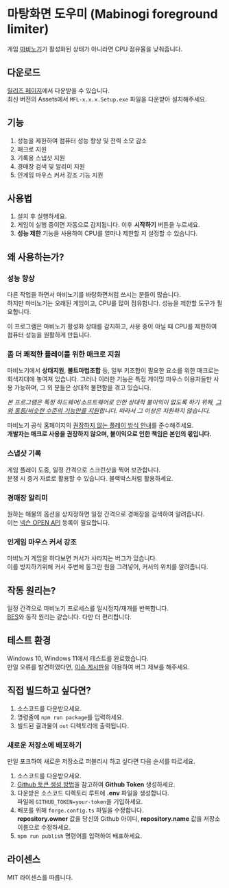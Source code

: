 # 마탕화면 도우미 (Mabinogi foreground limiter)

게임 [마비노기](https://mabinogi.nexon.com)가 활성화된 상태가 아니라면 CPU 점유율을 낮춰줍니다.

## 다운로드

[릴리즈 페이지](https://github.com/izure1/mabinogi-foreground-limter/releases)에서 다운받을 수 있습니다.  
최신 버전의 Assets에서 `MFL-x.x.x.Setup.exe` 파일을 다운받아 설치해주세요.

## 기능

1. 성능을 제한하여 컴퓨터 성능 향상 및 전력 소모 감소
1. 매크로 지원
1. 기록용 스냅샷 지원
1. 경매장 검색 및 알리미 지원
1. 인게임 마우스 커서 강조 기능 지원

## 사용법

1. 설치 후 실행하세요.
1. 게임이 실행 중이면 자동으로 감지됩니다. 이후 **시작하기** 버튼을 누르세요.
1. **성능 제한** 기능을 사용하여 CPU를 얼마나 제한할 지 설정할 수 있습니다.

## 왜 사용하는가?

### 성능 향상

다른 작업을 하면서 마비노기를 바탕화면처럼 쓰시는 분들이 많습니다.  
하지만 마비노기는 오래된 게임이고, CPU를 많이 점유합니다. 성능을 제한할 도구가 필요합니다.

이 프로그램은 마비노기 활성화 상태를 감지하고, 사용 중이 아닐 때 CPU를 제한하여 컴퓨터 성능을 원활하게 만듭니다.

### 좀 더 쾌적한 플레이를 위한 매크로 지원

마비노기에서 **상태지원**, **볼트마법조합** 등, 일부 키조합이 필요한 요소를 위한 매크로는 회색지대에 놓여져 있습니다. 그러나 이러한 기능은 특정 게이밍 마우스 이용자들만 사용 가능하며, 그 외 분들은 상대적 불편함을 겪고 있습니다.

_본 프로그램은 특정 하드웨어/소프트웨어로 인한 상대적 불이익이 없도록 하기 위해, <u>그와 동등/비슷한 수준의 기능만을 지원</u>합니다. 따라서 그 이상은 지원하지 않습니다._

마비노기 공식 홈페이지의 [권장하지 않는 플레이 방식 안내](https://mabinogi.nexon.com/page/archive/guide_view.asp?id=4889849&num=8)를 준수해주세요.  
**개발자는 매크로 사용을 권장하지 않으며, 불이익으로 인한 책임은 본인의 몫입니다.**

### 스냅샷 기록

게임 플레이 도중, 일정 간격으로 스크린샷을 찍어 보관합니다.  
분쟁 시 증거 자료로 활용할 수 있습니다. 블랙박스처럼 활용하세요.

### 경매장 알리미

원하는 매물의 옵션을 상지정하면 일정 간격으로 경매장을 검색하여 알려줍니다.  
이는 [넥슨 OPEN API](https://openapi.nexon.com/ko/my-application/create-app/) 등록이 필요합니다.

### 인게임 마우스 커서 강조

마비노기 게임을 하다보면 커서가 사라지는 버그가 있습니다.  
이를 방지하기위해 커서 주변에 동그란 원을 그려넣어, 커서의 위치를 알려줍니다.

## 작동 원리는?

일정 간격으로 마비노기 프로세스를 일시정지/재개를 반복합니다.  
[BES](https://mion.yosei.fi/BES/)와 동작 원리는 같습니다. 다만 더 편리합니다.

## 테스트 환경

Windows 10, Windows 11에서 테스트를 완료했습니다.  
만일 오류를 발견하였다면, [이슈 게시판](https://github.com/izure1/mabinogi-foreground-limter/issues)을 이용하여 버그 제보를 해주세요.

## 직접 빌드하고 싶다면?

1. 소스코드를 다운받으세요.
1. 명령줄에 `npm run package`를 입력하세요.
1. 빌드된 결과물이 `out` 디렉토리에 출력됩니다.

### 새로운 저장소에 배포하기

만일 포크하여 새로운 저장소로 퍼블리시 하고 싶다면 다음 순서를 따르세요.

1. 소스코드를 다운받으세요.
1. [Github 토큰 생성 방법](https://www.electronjs.org/docs/latest/tutorial/tutorial-publishing-updating)을 참고하여 **Github Token** 생성하세요.
1. 다운받은 소스코드 디렉토리 루트에 **.env** 파일을 생성합니다.  
파일에 `GITHUB_TOKEN=your-token`을 기입하세요.  
1. 배포를 위해 `forge.config.ts` 파일을 수정합니다.  
**repository.owner** 값을 당신의 Github 아이디, **repository.name** 값을 저장소 이름으로 수정하세요.
1. `npm run publish` 명령어를 입력하여 배포하세요.

## 라이센스

MIT 라이센스를 따릅니다.
